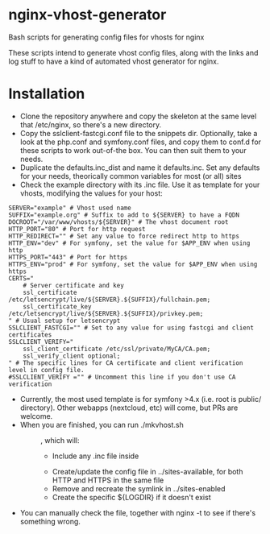# nginx-vhost-generator
Bash scripts for generating config files for vhosts for nginx

These scripts intend to generate vhost config files, along with the links and log stuff
to have a kind of automated vhost generator for nginx.

Installation
============

* Clone the repository anywhere and copy the skeleton at the same level that /etc/nginx,
so there's a new directory.
* Copy the sslclient-fastcgi.conf file to the snippets dir. Optionally, take a look at the php.conf and symfony.conf
files, and copy them to conf.d for these scripts to work out-of-the box. You can then suit them to your needs.
* Duplicate the defaults.inc_dist and name it defaults.inc. Set any defaults for your needs, theorically
common variables for most (or all) sites
* Check the example directory with its .inc file. Use it as template for your vhosts, modifying the values
for your host:

```
SERVER="example" # Vhost used name
SUFFIX="example.org" # Suffix to add to ${SERVER} to have a FQDN
DOCROOT="/var/www/vhosts/${SERVER}" # The vhost document root
HTTP_PORT="80" # Port for http request
HTTP_REDIRECT="" # Set any value to force redirect http to https
HTTP_ENV="dev" # For symfony, set the value for $APP_ENV when using http
HTTPS_PORT="443" # Port for https
HTTPS_ENV="prod" # For symfony, set the value for $APP_ENV when using https
CERTS="
    # Server certificate and key
    ssl_certificate /etc/letsencrypt/live/${SERVER}.${SUFFIX}/fullchain.pem;
    ssl_certificate_key /etc/letsencrypt/live/${SERVER}.${SUFFIX}/privkey.pem;
" # Usual setup for letsencrypt
SSLCLIENT_FASTCGI="" # Set to any value for using fastcgi and client certificates
SSLCLIENT_VERIFY="
    ssl_client_certificate /etc/ssl/private/MyCA/CA.pem;
    ssl_verify_client optional;
" # The specific lines for CA certificate and client verification level in config file.
#SSLCLIENT_VERIFY ="" # Uncomment this line if you don't use CA verification
```

* Currently, the most used template is for symfony >4.x (i.e. root is public/ directory). Other webapps (nextcloud, etc)
will come, but PRs are welcome.
* When you are finished, you can run ./mkvhost.sh <dir>, which will:
    * Include any .inc file inside <dir>
    * Create/update the config file in ../sites-available, for both HTTP and HTTPS in the same file
    * Remove and recreate the symlink in ../sites-enabled
    * Create the specific ${LOGDIR} if it doesn't exist
* You can manually check the file, together with nginx -t to see if there's something wrong.
